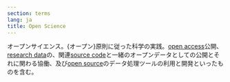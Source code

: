 ```yaml
---
section: terms
lang: ja
title: Open Science
---
```


オープンサイエンス。{オープン}原則に従った科学の実践。[open access](/glossary/ja/terms/open-access/)公開、[research data](/glossary/ja/terms/research-data/)の、関連[source code](/glossary/ja/terms/source-code/)と一緒のオープンデータとしての公開とそれに関わる協働、及び[open source](/glossary/ja/terms/open-source/)のデータ処理ツールの利用と開発といったものを含む。
